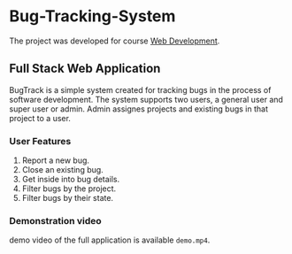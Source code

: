 # Bug-Tracking-System
The project was developed for course [Web Development](https://fe.uni-lj.si/en/education/1st_cycle_academic_study_programme/electrical_engineering/subjects/2009011211101091/). 
## Full Stack Web Application

BugTrack is a simple system created for tracking bugs in the process of software development.
The system supports two users, a general user and super user or admin.
Admin assignes projects and existing bugs in that project to a user.

### User Features<br />
  1. Report a new bug.<br />
  2. Close an existing bug.<br />
  3. Get inside into bug details.<br />
  4. Filter bugs by the project.<br />
  5. Filter bugs by their state.<br />
 
 ### Demonstration video 
 demo video of the full application is available `demo.mp4`.

